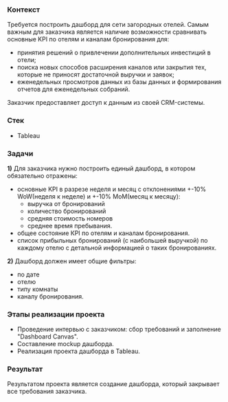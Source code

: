 ### Контекст
Требуется построить дашборд для сети загородных отелей. 
Самым важным для заказчика является наличие возможности сравнивать основные KPI по отелям и каналам бронирования для:
 - принятия решений о привлечении дополнительных инвестиций в отели;
 - поиска новых способов расширения каналов или закрытия теx, которые не приносят достаточной выручки и заявок;
 - еженедельных просмотров данных из базы данных и формирования отчетов для еженедельных собраний.

Заказчик предоставляет доступ к данным из своей CRM-системы. 

### Стек
 - Tableau

### Задачи
**1)** Для заказчика нужно построить единый дашборд, в котором обязательно отражены:
 - основные KPI в разрезе неделя и месяц с отклонениями +-10% WoW(неделя к неделе) и +-10% MoM(месяц к месяцу):
    - выручка от бронирований
    - количество бронирований
    - средняя стоимость номеров
    - среднее время пребывания.
 - общее состояние КPI по отелям и каналам бронирования.
 - список прибыльных бронирований (c наибольшей выручкой) по каждому отелю с детальной информацией о таких бронированиях.

**2)** Дашборд должен имеет общие фильтры:
 - по дате
 - отелю
 - типу комнаты
 - каналу бронирования.

### Этапы реализации проекта
 - Проведение интервью с заказчиком: сбор требований и заполнение "Dashboard Canvas".
 - Составление mockup дашборда.
 - Реализация проекта дашборда в Tableau.

### Результат
Результатом проекта является создание дашборда, который закрывает все требования заказчика.
